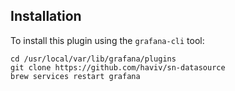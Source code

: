 

## Installation

To install this plugin using the `grafana-cli` tool:
```
cd /usr/local/var/lib/grafana/plugins
git clone https://github.com/haviv/sn-datasource
brew services restart grafana
```

